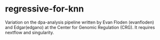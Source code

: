 # regressive-for-knn
Variation on the dpa-analysis pipeline written by Evan Floden (evanfloden) and Edgar(edgano) at the Center for Genomic Regulation (CRG).
It requires nextflow and singularity.
